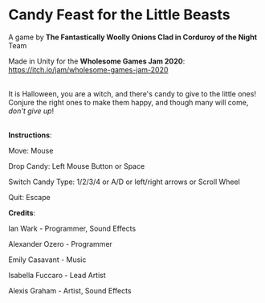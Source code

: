 # Candy Feast for the Little Beasts

A game by **The Fantastically Woolly Onions Clad in Corduroy of the Night** Team

Made in Unity for the **Wholesome Games Jam 2020**: https://itch.io/jam/wholesome-games-jam-2020
<br/><br/>

It is Halloween, you are a witch, and there's candy to give to the little ones! Conjure the right ones to make them happy, and though many will come, *don't give up*!
<br/><br/>

**Instructions**:

Move: Mouse

Drop Candy: Left Mouse Button or Space

Switch Candy Type: 1/2/3/4 or A/D or left/right arrows or Scroll Wheel

Quit: Escape

**Credits**:

Ian Wark - Programmer, Sound Effects

Alexander Ozero - Programmer

Emily Casavant - Music

Isabella Fuccaro - Lead Artist

Alexis Graham - Artist, Sound Effects
